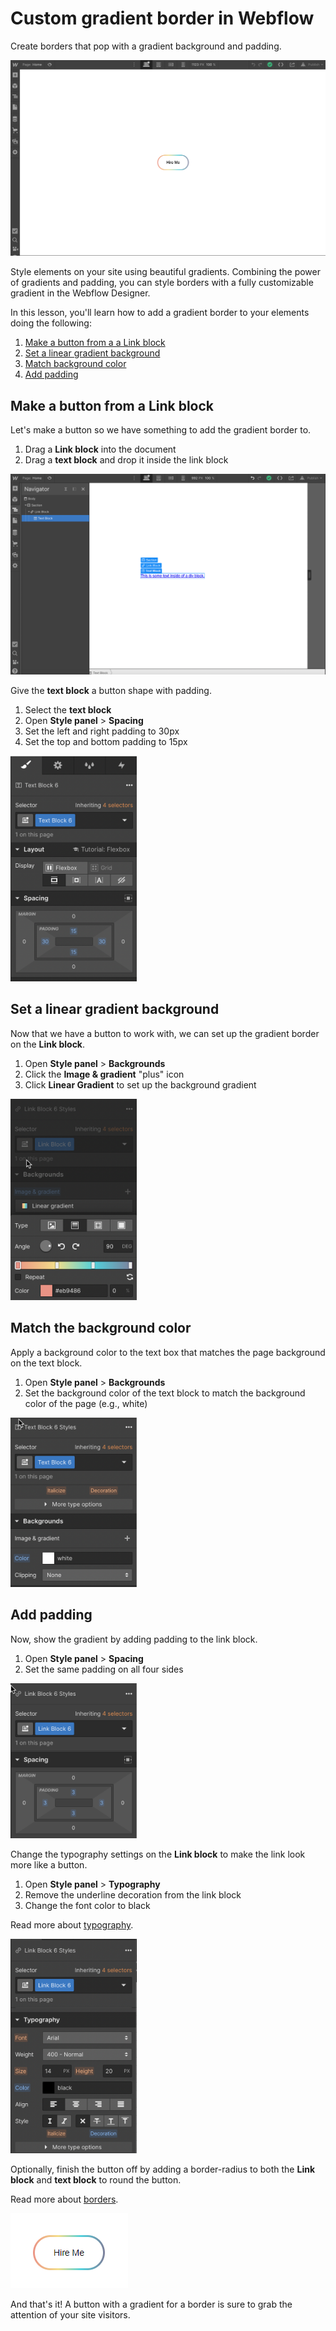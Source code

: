 # Custom gradient border in Webflow

Create borders that pop with a gradient background and padding.

![](./finished-button.png)

Style elements on your site using beautiful gradients. Combining the power of gradients and padding, you can style borders with a fully customizable gradient in the Webflow Designer.

In this lesson, you'll learn how to add a gradient border to your elements doing the following:

1. [Make a button from a a Link block](#make-button)
1. [Set a linear gradient background](#gradient-background)
1. [Match background color](#match-background)
1. [Add padding](#add-padding)

## <a id="make-button"></a>Make a button from a Link block

Let's make a button so we have something to add the gradient border to. 

1. Drag a **Link block** into the document
2. Drag a **text block** and drop it inside the link block

<img src="./first.png" />

Give the **text block** a button shape with padding.

1. Select the **text block**
2. Open **Style panel** > **Spacing**
3. Set the left and right padding to 30px
4. Set the top and bottom padding to 15px

<img src="second.png" width="40%" />



## <a id="gradient-background"></a>Set a linear gradient background

Now that we have a button to work with, we can set up the gradient border on the **Link block**.

1. Open **Style panel** > **Backgrounds**
1. Click the **Image & gradient** "plus" icon
1. Click **Linear Gradient** to set up the background gradient

<img src="third.png" width="40%" />

## <a id="match-background"></a>Match the background color

Apply a background color to the text box that matches the page background on the text block.

1. Open **Style panel** > **Backgrounds**
2. Set the background color of the text block to match the background color of the page (e.g., white)

<img src = fourth.png width="40%" />

## <a id="add-padding"></a>Add padding

Now, show the gradient by adding padding to the link block.

1. Open **Style panel** > **Spacing**
2. Set the same padding on all four sides

<img src="fifth.png" width="40%" />

Change the typography settings on the **Link block** to make the link look more like a button. 

1. Open **Style panel** > **Typography**
2. Remove the underline decoration from the link block
3. Change the font color to black

Read more about [typography](https://university.webflow.com/lesson/advanced-typography-styles). 

<img src="sixth.png" width="40%" />

Optionally, finish the button off by adding a border-radius to both the **Link block** and **text block** to round the button.

Read more about [borders](https://university.webflow.com/lesson/borders).

<img src="eighth.png" />

And that's it! A button with a gradient for a border is sure to grab the attention of your site visitors.